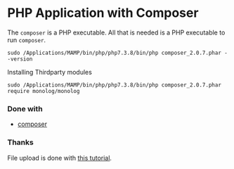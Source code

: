 PHP Application with Composer
=============================

The `composer` is a PHP executable. All that is needed is a PHP executable to run `composer`.

```
sudo /Applications/MAMP/bin/php/php7.3.8/bin/php composer_2.0.7.phar --version
```

Installing Thirdparty modules

```
sudo /Applications/MAMP/bin/php/php7.3.8/bin/php composer_2.0.7.phar require monolog/monolog
```


### Done with

 - [composer][1] 


### Thanks

File upload is done with [this tutorial][2].









[1]: https://getcomposer.org/
[2]: https://www.taniarascia.com/how-to-upload-files-to-a-server-with-plain-javascript-and-php/